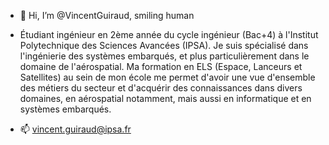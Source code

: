 - 👋 Hi, I’m @VincentGuiraud, smiling human
- Étudiant ingénieur en 2ème année du cycle ingénieur (Bac+4) à l'Institut Polytechnique des Sciences Avancées (IPSA). Je suis spécialisé dans l'ingénierie des systèmes embarqués, et plus particulièrement dans le domaine de l'aérospatial.
Ma formation en ELS (Espace, Lanceurs et Satellites) au sein de mon école me permet d'avoir une vue d'ensemble des métiers du secteur et d'acquérir des connaissances dans divers domaines, en aérospatial notamment, mais aussi en informatique et en systèmes embarqués. 

- 📫 vincent.guiraud@ipsa.fr
